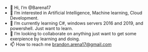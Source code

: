 - 👋 Hi, I’m @Barena17
- 👀 I’m interested in Artificial Intelligence, Machine learning, Cloud Development. 
- 🌱 I’m currently learning C#, windows servers 2016 and 2019, and powershell. Just want to learn. 
- 💞️ I’m looking to collaborate on anything just want to get some exerpience by learning and doing. 
- 📫 How to reach me brandon.arena17@gmail.com

<!---
Barena17/Barena17 is a ✨ special ✨ repository because its `README.md` (this file) appears on your GitHub profile.
You can click the Preview link to take a look at your changes.
--->
